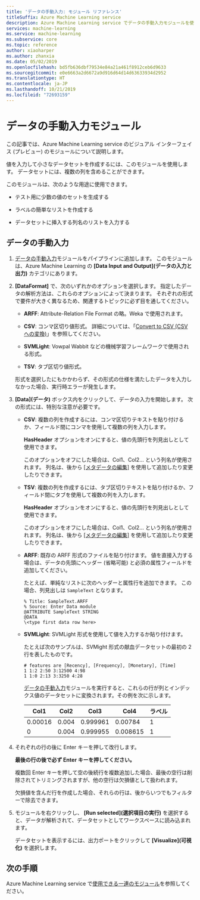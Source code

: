 ```yaml
---
title: 'データの手動入力: モジュール リファレンス'
titleSuffix: Azure Machine Learning service
description: Azure Machine Learning service でデータの手動入力モジュールを使用し、値を入力することによって、小さなデータセットを作成する方法について説明します。 データセットには、複数の列を含めることができます。
services: machine-learning
ms.service: machine-learning
ms.subservice: core
ms.topic: reference
author: xiaoharper
ms.author: zhanxia
ms.date: 05/02/2019
ms.openlocfilehash: bd5fb636dbf79534e84a21a461f8912ceb6d9633
ms.sourcegitcommit: e0e6663a2d6672a9d916d64d14d63633934d2952
ms.translationtype: HT
ms.contentlocale: ja-JP
ms.lasthandoff: 10/21/2019
ms.locfileid: "72693159"
---
```

# <a name="enter-data-manually-module"></a>データの手動入力モジュール

この記事では、Azure Machine Learning service のビジュアル インターフェイス (プレビュー) のモジュールについて説明します。

値を入力して小さなデータセットを作成するには、このモジュールを使用します。 データセットには、複数の列を含めることができます。
  
このモジュールは、次のような用途に使用できます。  
  
- テスト用に少数の値のセットを生成する  
  
- ラベルの簡単なリストを作成する
  
- データセットに挿入する列名のリストを入力する

## <a name="enter-data-manually"></a>データの手動入力 
  
1.  [データの手動入力](./enter-data-manually.md)モジュールをパイプラインに追加します。 このモジュールは、Azure Machine Learning の **[Data Input and Output]\(データの入力と出力\)** カテゴリにあります。 
  
2.  **[DataFormat]** で、次のいずれかのオプションを選択します。 指定したデータの解析方法は、これらのオプションによって決まります。 それぞれの形式で要件が大きく異なるため、関連するトピックに必ず目を通してください。  
  
    -   **ARFF**: Attribute-Relation File Format の略。Weka で使用されます。   
  
    -   **CSV**: コンマ区切り値形式。 詳細については、「[Convert to CSV (CSV への変換)](./convert-to-csv.md)」を参照してください。  
  
    -   **SVMLight**: Vowpal Wabbit などの機械学習フレームワークで使用される形式。  
  
    -   **TSV**: タブ区切り値形式。

     形式を選択したにもかかわらず、その形式の仕様を満たしたデータを入力しなかった場合、実行時エラーが発生します。
  
3.  **[Data]\(データ\)** ボックス内をクリックして、データの入力を開始します。 次の形式には、特別な注意が必要です。  
  
    - **CSV**: 複数の列を作成するには、コンマ区切りテキストを貼り付けるか、フィールド間にコンマを使用して複数の列を入力します。
  
        **HasHeader** オプションをオンにすると、値の先頭行を列見出しとして使用できます。  
  
        このオプションをオフにした場合は、Col1、Col2... という列名が使用されます。 列名は、後から [[メタデータの編集]](./edit-metadata.md) を使用して追加したり変更したりできます。  
  
    - **TSV**: 複数の列を作成するには、タブ区切りテキストを貼り付けるか、フィールド間にタブを使用して複数の列を入力します。  
  
        **HasHeader** オプションをオンにすると、値の先頭行を列見出しとして使用できます。  
  
        このオプションをオフにした場合は、Col1、Col2... という列名が使用されます。 列名は、後から [[メタデータの編集]](./edit-metadata.md) を使用して追加したり変更したりできます。  
  
    -   **ARFF**: 既存の ARFF 形式のファイルを貼り付けます。 値を直接入力する場合は、データの先頭にヘッダー (省略可能) と必須の属性フィールドを追加してください。 
    
        たとえば、単純なリストに次のヘッダーと属性行を追加できます。 この場合、列見出しは `SampleText` となります。
    
        ```text
        % Title: SampleText.ARFF  
        % Source: Enter Data module  
        @ATTRIBUTE SampleText STRING  
        @DATA  
        \<type first data row here>  
        ```

    -   **SVMLight**: SVMLight 形式を使用して値を入力するか貼り付けます。  
  
        たとえば次のサンプルは、SVMight 形式の献血データセットの最初の 2 行を表したものです。  
  
        ```text  
        # features are [Recency], [Frequency], [Monetary], [Time]  
        1 1:2 2:50 3:12500 4:98   
        1 1:0 2:13 3:3250 4:28   
        ```  
  
        [データの手動入力](./enter-data-manually.md)モジュールを実行すると、これらの行が列とインデックス値のデータセットに変換されます。その例を次に示します。  
  
        |Col1|Col2|Col3|Col4|ラベル|  
        |-|-|-|-|-|  
        |0.00016|0.004|0.999961|0.00784|1|  
        |0|0.004|0.999955|0.008615|1|  
  
4.  それぞれの行の後に Enter キーを押して改行します。  
  
     **最後の行の後で必ず Enter キーを押してください。** 
     
     複数回 Enter キーを押して空の後続行を複数追加した場合、最後の空行は削除されてトリミングされますが、他の空行は欠損値として扱われます。  
  
     欠損値を含んだ行を作成した場合、それらの行は、後からいつでもフィルターで除去できます。  
  
5.  モジュールを右クリックし、 **[Run selected]\(選択項目の実行\)** を選択すると、データが解析されて、データセットとしてワークスペースに読み込まれます。  
  
     データセットを表示するには、出力ポートをクリックして **[Visualize]\(可視化\)** を選択します。  
## <a name="next-steps"></a>次の手順

Azure Machine Learning service で[使用できる一連のモジュール](module-reference.md)を参照してください。 